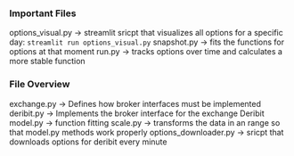 ### Important Files
options_visual.py -> streamlit sricpt that visualizes all options for a specific day: ```streamlit run options_visual.py```
snapshot.py -> fits the functions for options at that moment
run.py -> tracks options over time and calculates a more stable function 

### File Overview
exchange.py -> Defines how broker interfaces must be implemented
deribit.py -> Implements the broker interface for the exchange Deribit
model.py -> function fitting
scale.py -> transforms the data in an range so that model.py methods work properly
options_downloader.py -> sricpt that downloads options for deribit every minute
